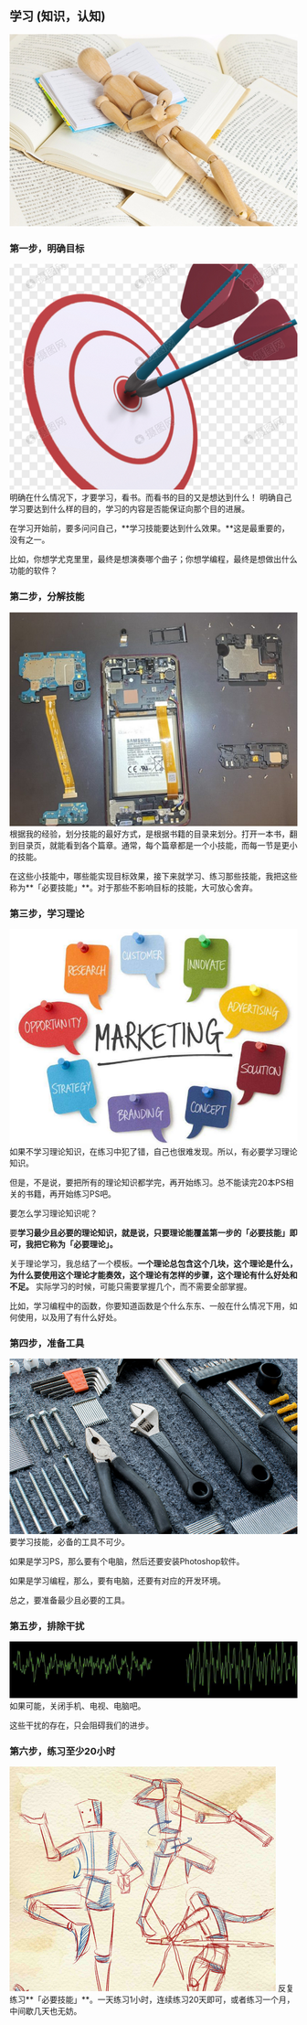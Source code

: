 
## 学习 (知识，认知)

![](images/2022-11-14-15-55-45.png)
### 第一步，明确目标

![](images/2022-11-14-15-56-22.png)
明确在什么情况下，才要学习，看书。而看书的目的又是想达到什么！
明确自己学习要达到什么样的目的，学习的内容是否能保证向那个目的进展。

在学习开始前，要多问问自己，**学习技能要达到什么效果。**这是最重要的，没有之一。

比如，你想学尤克里里，最终是想演奏哪个曲子；你想学编程，最终是想做出什么功能的软件？

### 第二步，分解技能
![](images/2022-11-14-15-56-52.png)
根据我的经验，划分技能的最好方式，是根据书籍的目录来划分。打开一本书，翻到目录页，就能看到各个篇章。通常，每个篇章都是一个小技能，而每一节是更小的技能。

在这些小技能中，哪些能实现目标效果，接下来就学习、练习那些技能，我把这些称为**「必要技能」**。对于那些不影响目标的技能，大可放心舍弃。

### 第三步，学习理论
![](images/2022-11-14-16-23-05.png)
如果不学习理论知识，在练习中犯了错，自己也很难发现。所以，有必要学习理论知识。

但是，不是说，要把所有的理论知识都学完，再开始练习。总不能读完20本PS相关的书籍，再开始练习PS吧。

要怎么学习理论知识呢？

要**学习最少且必要的理论知识，就是说，只要理论能覆盖第一步的「必要技能」即可，我把它称为「必要理论」。**

关于理论学习，我总结了一个模板。**一个理论总包含这个几块，这个理论是什么，为什么要使用这个理论才能奏效，这个理论有怎样的步骤，这个理论有什么好处和不足。** 实际学习的时候，可能只需要掌握几个，而不需要全部掌握。

比如，学习编程中的函数，你要知道函数是个什么东东、一般在什么情况下用，如何使用，以及用了有什么好处。

### 第四步，准备工具
![](images/2022-11-14-16-23-32.png)
要学习技能，必备的工具不可少。

如果是学习PS，那么要有个电脑，然后还要安装Photoshop软件。

如果是学习编程，那么，要有电脑，还要有对应的开发环境。

总之，要准备最少且必要的工具。

### 第五步，排除干扰
![](images/2022-11-14-16-23-58.png)
如果可能，关闭手机、电视、电脑吧。

这些干扰的存在，只会阻碍我们的进步。

### 第六步，练习至少20小时
![](images/2022-11-14-16-25-20.png)
反复练习**「必要技能」**。一天练习1小时，连续练习20天即可，或者练习一个月，中间歇几天也无妨。
